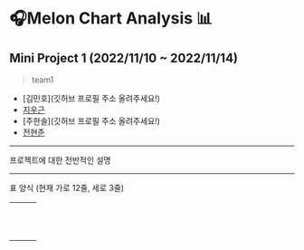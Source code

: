 # :headphones:Melon Chart Analysis :bar_chart:
## Mini Project 1  (2022/11/10 ~ 2022/11/14)


> team1
- [김민호](깃허브 프로필 주소 올려주세요!)
- [지우근](https://github.com/UGeunJi)
- [주한솔](깃허브 프로필 주소 올려주세요!)
- [전현준](https://github.com/Hjun96)

---

프로젝트에 대한 전반적인 설명

---

표 양식 (현재 가로 12줄, 세로 3줄)

||||
|:---:|:---:|:---:|
||||
||||
||||
||||
||||
||||
||||
||||
||||
||||
||||
